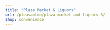 ```yaml
---
title: "Plaza Market & Liquors"
url: /pleasanton/plaza-market-and-liquors-3/
shop: convenience
---
```

